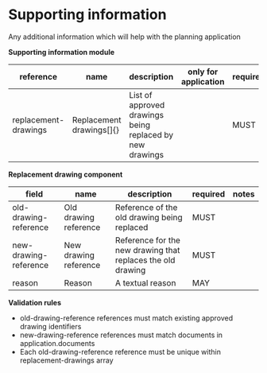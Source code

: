 # Supporting information

Any additional information which will help with the planning application

**Supporting information module**

| reference | name | description | only for application | requirement | notes |
| --- | --- | --- | --- | --- | --- |
| replacement-drawings | Replacement drawings[]{} | List of approved drawings being replaced by new drawings |  | MUST |  |


**Replacement drawing component**

field | name | description | required | notes
-- | -- | -- | -- | --
old-drawing-reference | Old drawing reference | Reference of the old drawing being replaced | MUST | 
new-drawing-reference | New drawing reference | Reference for the new drawing that replaces the old drawing | MUST | 
reason | Reason | A textual reason | MAY | 

**Validation rules**

- old-drawing-reference references must match existing approved drawing identifiers
- new-drawing-reference references must match documents in application.documents
- Each old-drawing-reference reference must be unique within replacement-drawings array